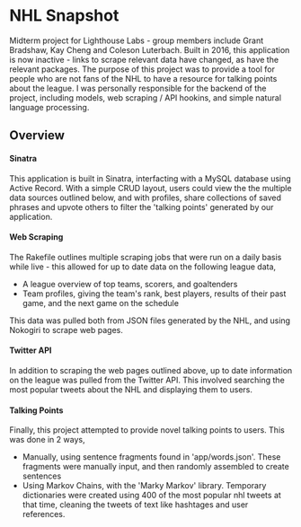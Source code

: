 NHL Snapshot
=============

Midterm project for Lighthouse Labs - group members include Grant Bradshaw, Kay Cheng and Coleson Luterbach. Built in 2016, this application is now inactive - links to scrape
relevant data have changed, as have the relevant packages. The purpose of this project was to provide a tool for people who are not fans of the NHL to have a resource for talking
points about the league. I was personally responsible for the backend of the project, including models, web scraping / API hookins, and simple natural language processing.

Overview
--------

#### Sinatra
This application is built in Sinatra, interfacting with a MySQL database using Active Record. With a simple CRUD layout, users could view the the multiple data sources outlined below,
and with profiles, share collections of saved phrases and upvote others to filter the 'talking points' generated by our application.

#### Web Scraping
The Rakefile outlines multiple scraping jobs that were run on a daily basis while live - this allowed for up to date data on the following league data,
- A league overview of top teams, scorers, and goaltenders
- Team profiles, giving the team's rank, best players, results of their past game, and the next game on the schedule

This data was pulled both from JSON files generated by the NHL, and using Nokogiri to scrape web pages.

#### Twitter API
In addition to scraping the web pages outlined above, up to date information on the league was pulled from the Twitter API. This involved searching the most popular tweets about
the NHL and displaying them to users.

#### Talking Points
Finally, this project attempted to provide novel talking points to users. This was done in 2 ways,
- Manually, using sentence fragments found in 'app/words.json'. These fragments were manually input, and then randomly assembled to create sentences
- Using Markov Chains, with the 'Marky Markov' library. Temporary dictionaries were created using 400 of the most popular nhl tweets at that time, cleaning the tweets
of text like hashtages and user references.